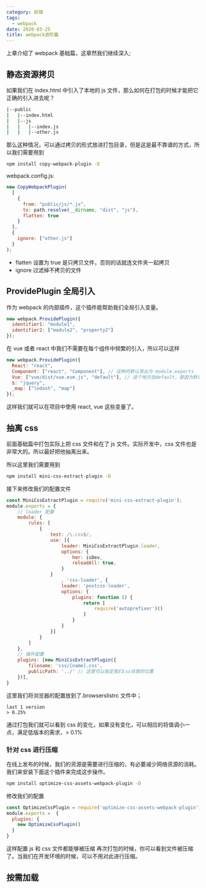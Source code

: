 ```yaml
---
category: 前端
tags:
  - webpack
date: 2020-03-25
title: webpack进阶篇
---
```


上章介绍了 webpack 基础篇，这章然我们继续深入;

<!--more-->

## 静态资源拷贝

如果我们在 index.html 中引入了本地的 js 文件，那么如何在打包的时候才能把它正确的引入进去呢？

```sh
|--public
|   |--index.html
|   |--js
|   |   |--index.js
|   |   |--other.js
```

那么这种情况，可以通过拷贝的形式放进打包目录，但是这是最不靠谱的方式，所以我们需要用到

```sh
npm install copy-webpack-plugin -D
```

webpack.config.js:

```js
new CopyWebpackPlugin(
  [
    {
      from: "public/js/*.js",
      to: path.resolve(__dirname, "dist", "js"),
      flatten: true
    }
  ],
  {
    ignore: ["other.js"]
  }
);
```

- flatten 设置为 true 是只拷贝文件，否则的话就连文件夹一起拷贝
- ignore 过滤掉不拷贝的文件

## ProvidePlugin 全局引入

作为 webpack 的内部插件，这个插件能帮助我们全局引入变量。

```js
new webpack.ProvidePlugin({
  identifier1: "module1",
  identifier2: ["module2", "property2"]
});
```

在 vue 或者 react 中我们不需要在每个组件中频繁的引入，所以可以这样

```js
new webpack.ProvidePlugin({
  React: "react",
  Component: ["react", "Component"], // 这种的默认导出为 module.exports
  Vue: ["vue/dist/vue.esm.js", "default"], // 这个地方加default，是因为默认导出的形式 export default
  $: "jquery",
  _map: ["lodash", "map"]
});
```

这样我们就可以在项目中使用 react, vue 这些变量了。

## 抽离 css

前面基础篇中打包实际上把 css 文件和在了 js 文件。实际开发中，css 文件也是非常大的。所以最好把他抽离出来。

所以这里我们需要用到

```sh
npm install mini-css-extract-plugin -D
```

接下来修改我们的配置文件

```js
const MiniCssExtractPlugin = require('mini-css-extract-plugin');
module.exports = {
    // loader 配置
    module: {
        rules: [
            {
                test: /\.css$/,
                use: [{
                    loader: MiniCssExtractPlugin.loader,
                    options: {
                        hmr: isDev,
                        reloadAll: true,
                    }
                }
                    , 'css-loader', {
                    loader: 'postcss-loader',
                    options: {
                        plugins: function () {
                            return [
                                require('autoprefixer')()
                            ]
                        }
                    }
                }]
            }
        ]
    },
    // 插件配置
    plugins: [new MiniCssExtractPlugin({
        filename: 'css/[name].css',
        publicPath: '../' // 这里可以指定我们css存放的位置
    })],
}
```

这里我们将浏览器的配置放到了.browserslistrc 文件中；

```
last 1 version
> 0.25%
```

通过打包我们就可以看到 css 的变化，如果没有变化，可以相应的将值调小一点，满足低版本的需求，> 0.1%

### 针对 css 进行压缩

在线上发布的时候，我们的资源是需要进行压缩的，有必要减少网络资源的消耗。我们来安装下面这个插件来完成这步操作。

```sh
npm install optimize-css-assets-webpack-plugin -D
```

修改我们的配置

```js
const OptimizeCssPlugin = require('optimize-css-assets-webpack-plugin');
module.exports =  {
  plugins: {
    new OptimizeCssPlugin()
  }
}
```
这样配置 js 和 css 文件都能够被压缩
再次打包的时候，你可以看到文件被压缩了。当我们在开发环境的时候，可以不用对此进行压缩。

## 按需加载

